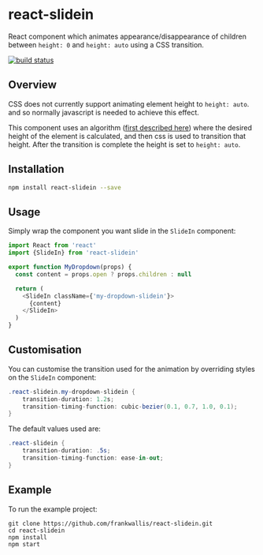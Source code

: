 react-slidein
============================
React component which animates appearance/disappearance of children between ```height: 0``` and ```height: auto``` using a CSS transition.

[![build status](https://secure.travis-ci.org/frankwallis/react-slidein.png?branch=master)](http://travis-ci.org/frankwallis/react-slidein)

## Overview ##

CSS does not currently support animating element height to ```height: auto```. and so normally javascript is needed to achieve this effect.

This component uses an algorithm ([first described here](http://n12v.com/css-transition-to-from-auto)) where the desired height of the element is calculated, and then css is used to transition that height. After the transition is complete the height is set to ```height: auto```.

## Installation ##

```sh
npm install react-slidein --save
```

## Usage ##

Simply wrap the component you want slide in the ```SlideIn``` component:

```js
import React from 'react'
import {SlideIn} from 'react-slidein'

export function MyDropdown(props) {
  const content = props.open ? props.children : null

  return (
    <SlideIn className={'my-dropdown-slidein'}>
      {content}
    </SlideIn>
  )
}
```

## Customisation ##

You can customise the transition used for the animation by overriding styles on the ```SlideIn``` component:

```cs
.react-slidein.my-dropdown-slidein {
    transition-duration: 1.2s;
    transition-timing-function: cubic-bezier(0.1, 0.7, 1.0, 0.1);
}
```

The default values used are:

```cs
.react-slidein {
    transition-duration: .5s;
    transition-timing-function: ease-in-out;
}
```

## Example ##

To run the example project:
```
git clone https://github.com/frankwallis/react-slidein.git
cd react-slidein
npm install
npm start
```